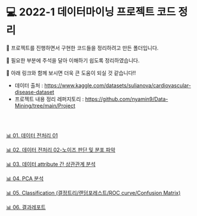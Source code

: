 # 💻 2022-1 데이터마이닝 프로젝트 코드 정리  

📌 프로젝트를 진행하면서 구현한 코드들을 정리하려고 만든 폴더입니다.  

📌 필요한 부분에 주석을 달아 이해하기 쉽도록 정리하였습니다.  

📌 아래 링크와 함께 보시면 더욱 큰 도움이 되실 것 같습니다!!  
  - 데이터 출처 : https://www.kaggle.com/datasets/sulianova/cardiovascular-disease-dataset  
  - 프로젝트 내용 정리 레퍼지토리 : https://github.com/nyamin9/Data-Mining/tree/main/Project  
  
<br>  
<br>  

[📊 01. 데이터 전처리 01](https://chart-studio.plotly.com/~nyamin9/64)  

[📊 02. 데이터 전처리 02-노이즈 판단 및 분포 파악](https://chart-studio.plotly.com/~nyamin9/70)

[📊 03. 데이터 attribute 간 상관관계 분석](https://chart-studio.plotly.com/~nyamin9/66)

[📊 04. PCA 분석](https://chart-studio.plotly.com/~nyamin9/63)  

[📊 05. Classification (결정트리/랜덤포레스트/ROC curve/Confusion Matrix)](https://chart-studio.plotly.com/~nyamin9/71)  

[📊 06. 결과레포트](https://github.com/nyamin9/Data-Mining/blob/main/Project/14.%202022-1%20%EB%8D%B0%EC%9D%B4%ED%84%B0%EB%A7%88%EC%9D%B4%EB%8B%9D%20%ED%94%84%EB%A1%9C%EC%A0%9D%ED%8A%B8%20%EA%B2%B0%EA%B3%BC%20%EB%A0%88%ED%8F%AC%ED%8A%B8.pdf)  
  
<br>  
